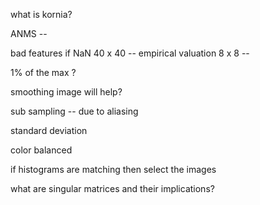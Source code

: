 what is kornia?

ANMS -- 

bad features if NaN
40 x 40 -- empirical valuation 
8 x 8 -- 

1% of the max ?

smoothing image will help? 

sub sampling -- due to aliasing 

standard deviation 

color balanced 

if histograms are matching then select the images 

what are singular matrices and their implications?


